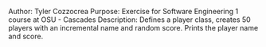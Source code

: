 Author: Tyler Cozzocrea
Purpose: Exercise for Software Engineering 1 course at OSU - Cascades
Description: Defines a player class, creates 50 players with an incremental
name and random score. Prints the player name and score.
